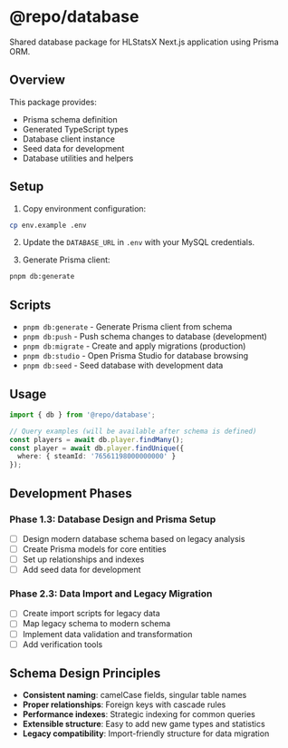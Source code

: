 # @repo/database

Shared database package for HLStatsX Next.js application using Prisma ORM.

## Overview

This package provides:
- Prisma schema definition
- Generated TypeScript types
- Database client instance
- Seed data for development
- Database utilities and helpers

## Setup

1. Copy environment configuration:
```bash
cp env.example .env
```

2. Update the `DATABASE_URL` in `.env` with your MySQL credentials.

3. Generate Prisma client:
```bash
pnpm db:generate
```

## Scripts

- `pnpm db:generate` - Generate Prisma client from schema
- `pnpm db:push` - Push schema changes to database (development)
- `pnpm db:migrate` - Create and apply migrations (production)
- `pnpm db:studio` - Open Prisma Studio for database browsing
- `pnpm db:seed` - Seed database with development data

## Usage

```typescript
import { db } from '@repo/database';

// Query examples (will be available after schema is defined)
const players = await db.player.findMany();
const player = await db.player.findUnique({ 
  where: { steamId: '76561198000000000' } 
});
```

## Development Phases

### Phase 1.3: Database Design and Prisma Setup
- [ ] Design modern database schema based on legacy analysis
- [ ] Create Prisma models for core entities
- [ ] Set up relationships and indexes
- [ ] Add seed data for development

### Phase 2.3: Data Import and Legacy Migration
- [ ] Create import scripts for legacy data
- [ ] Map legacy schema to modern schema
- [ ] Implement data validation and transformation
- [ ] Add verification tools

## Schema Design Principles

- **Consistent naming**: camelCase fields, singular table names
- **Proper relationships**: Foreign keys with cascade rules  
- **Performance indexes**: Strategic indexing for common queries
- **Extensible structure**: Easy to add new game types and statistics
- **Legacy compatibility**: Import-friendly structure for data migration 